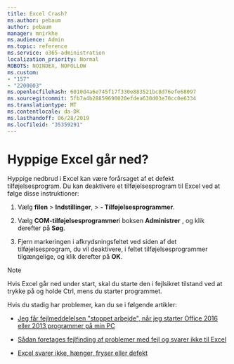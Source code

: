 ```yaml
---
title: Excel Crash?
ms.author: pebaum
author: pebaum
manager: mnirkhe
ms.audience: Admin
ms.topic: reference
ms.service: o365-administration
localization_priority: Normal
ROBOTS: NOINDEX, NOFOLLOW
ms.custom:
- "157"
- "2200003"
ms.openlocfilehash: 6010d4a6e745f17f330e883521bc8d76efe68097
ms.sourcegitcommit: 5fb7a4b28859690020efdea630d03e70cc0e6334
ms.translationtype: MT
ms.contentlocale: da-DK
ms.lasthandoff: 06/28/2019
ms.locfileid: "35359291"
---
```

# <a name="frequent-excel-crashes"></a>Hyppige Excel går ned?

Hyppige nedbrud i Excel kan være forårsaget af et defekt tilføjelsesprogram. Du kan deaktivere et tilføjelsesprogram til Excel ved at følge disse instruktioner:
  
1. Vælg **filen** \> **Indstillinger**, \> **- Tilføjelsesprogrammer**.

2. Vælg **COM-tilføjelsesprogrammer**i boksen **Administrer** , og klik derefter på **Søg**.

3. Fjern markeringen i afkrydsningsfeltet ved siden af det tilføjelsesprogram, du vil deaktivere, i feltet tilføjelsesprogrammer tilgængelige, og klik derefter på **OK**.

> [!NOTE]
> Hvis Excel går ned under start, skal du starte den i fejlsikret tilstand ved at trykke på og holde Ctrl, mens du starter programmet.
  
Hvis du stadig har problemer, kan du se i følgende artikler:
  
- [Jeg får fejlmeddelelsen "stoppet arbejde", når jeg starter Office 2016 eller 2013 programmer på min PC](https://support.office.com/article/52bd7985-4e99-4a35-84c8-2d9b8301a2fa.aspx)

- [Sådan foretages fejlfinding af problemer med fejl og svarer ikke til Excel](https://support.microsoft.com/help/2758592/how-to-troubleshoot-crashing-and-not-responding-issues-with-excel)

- [Excel svarer ikke, hænger, fryser eller defekt](https://support.office.com/article/37e7d3c9-9e84-40bf-a805-4ca6853a1ff4.aspx)
